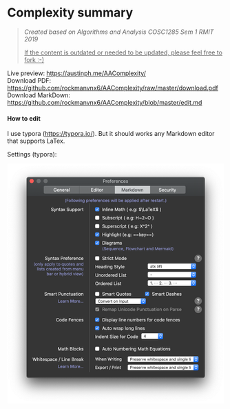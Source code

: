 # Complexity summary

> *Created based on Algorithms and Analysis COSC1285 Sem 1 RMIT 2019*
>
> <u>If the content is outdated or needed to be updated, please feel free to fork :-)</u>

Live preview: https://austinph.me/AAComplexity/ <br />
Download PDF: https://github.com/rockmanvnx6/AAComplexity/raw/master/download.pdf <br />
Download MarkDown: https://github.com/rockmanvnx6/AAComplexity/blob/master/edit.md <br />

#### How to edit

I use typora (https://typora.io/). But it should works any Markdown editor that supports LaTex.

Settings (typora):

![image-20190607020125584](README.assets/image-20190607020125584.png)

